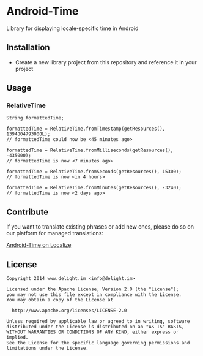 # Android-Time

Library for displaying locale-specific time in Android

## Installation

 * Create a new library project from this repository and reference it in your project

## Usage

### RelativeTime

```
String formattedTime;

formattedTime = RelativeTime.fromTimestamp(getResources(), 1394804793000L);
// formattedTime could now be <45 minutes ago>

formattedTime = RelativeTime.fromMilliseconds(getResources(), -435000);
// formattedTime is now <7 minutes ago>

formattedTime = RelativeTime.fromSeconds(getResources(), 15300);
// formattedTime is now <in 4 hours>

formattedTime = RelativeTime.fromMinutes(getResources(), -3240);
// formattedTime is now <2 days ago>
```

## Contribute

If you want to translate existing phrases or add new ones, please do so on our platform for managed translations:

[Android-Time on Localize](http://www.localize.io/v/3p)

## License

```
Copyright 2014 www.delight.im <info@delight.im>

Licensed under the Apache License, Version 2.0 (the "License");
you may not use this file except in compliance with the License.
You may obtain a copy of the License at

  http://www.apache.org/licenses/LICENSE-2.0

Unless required by applicable law or agreed to in writing, software
distributed under the License is distributed on an "AS IS" BASIS,
WITHOUT WARRANTIES OR CONDITIONS OF ANY KIND, either express or implied.
See the License for the specific language governing permissions and
limitations under the License.
```